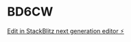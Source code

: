 # BD6CW

[Edit in StackBlitz next generation editor ⚡️](https://stackblitz.com/~/github.com/SagarKhanra/BD6CW)